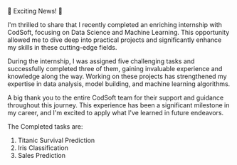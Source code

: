 🌟 Exciting News! 🌟

I'm thrilled to share that I recently completed an enriching internship with CodSoft, focusing on Data Science and Machine Learning. This opportunity allowed me to dive deep into practical projects and significantly enhance my skills in these cutting-edge fields.

During the internship, I was assigned five challenging tasks and successfully completed three of them, gaining invaluable experience and knowledge along the way. Working on these projects has strengthened my expertise in data analysis, model building, and machine learning algorithms.

A big thank you to the entire CodSoft team for their support and guidance throughout this journey. This experience has been a significant milestone in my career, and I'm excited to apply what I've learned in future endeavors.

The Completed tasks are:
1. Titanic Survival Prediction
2. Iris Classification
3. Sales Prediction
